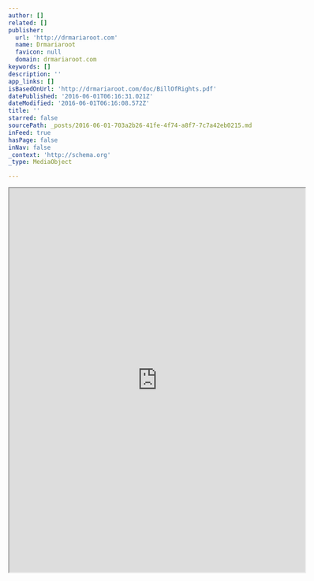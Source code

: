 ```yaml
---
author: []
related: []
publisher:
  url: 'http://drmariaroot.com'
  name: Drmariaroot
  favicon: null
  domain: drmariaroot.com
keywords: []
description: ''
app_links: []
isBasedOnUrl: 'http://drmariaroot.com/doc/BillOfRights.pdf'
datePublished: '2016-06-01T06:16:31.021Z'
dateModified: '2016-06-01T06:16:08.572Z'
title: ''
starred: false
sourcePath: _posts/2016-06-01-703a2b26-41fe-4f74-a8f7-7c7a42eb0215.md
inFeed: true
hasPage: false
inNav: false
_context: 'http://schema.org'
_type: MediaObject

---
```

<iframe src="https://drive.google.com/viewerng/viewer?url=http%3A//drmariaroot.com/doc/BillOfRights.pdf&amp;embedded=true" width="600" height="780" style=""></iframe>